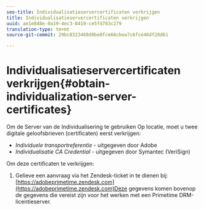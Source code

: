```yaml
---
seo-title: Individualisatieservercertificaten verkrijgen
title: Individualisatieservercertificaten verkrijgen
uuid: ae1e848e-0a19-4ec3-8419-ce5fd783c279
translation-type: tm+mt
source-git-commit: 29bc8323460d9be0fce66cbea7c6fce46df20d61

---
```



# Individualisatieservercertificaten verkrijgen{#obtain-individualization-server-certificates}

Om de Server van de Individualisering te gebruiken Op locatie, moet u twee digitale geloofsbrieven (certificaten) eerst verkrijgen:

* *Individuele transportreferentie* - uitgegeven door Adobe
* *Individualisatie CA Credential* - uitgegeven door Symantec (VeriSign)

Om deze certificaten te verkrijgen:

1. Gelieve een aanvraag via het Zendesk-ticket in te dienen bij: [https://adobeprimetime.zendesk.com](https://adobeprimetime.zendesk.com)Deze gegevens komen bovenop de gegevens die vereist zijn voor het werken met een Primetime DRM-licentieserver.
